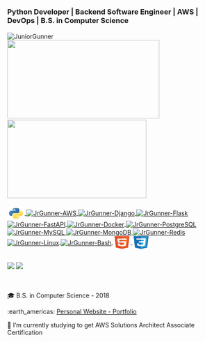### Python Developer | Backend Software Engineer | AWS | DevOps | B.S. in Computer Science
<div>
   <img align="center" src="https://github.com/JuniorGunner/JuniorGunner/assets/12654382/99695c8b-529a-4a3d-b95b-9ea0000b6ef0"alt="JuniorGunner"/> 
</div>
<div>
  <a href="https://github.com/JuniorGunner">
  <img height="180em" width="350" src="https://github-readme-stats-sigma-five.vercel.app/api?username=JuniorGunner&show_icons=true&theme=tokyonight&include_all_commits=true&count_private=true"/>
  <img height="180em" width="320" src="https://github-readme-stats-sigma-five.vercel.app/api/top-langs/?username=JuniorGunner&layout=compact&langs_count=8&theme=tokyonight&hide_progress=true&hide=javascript"/>
</div>

<!--<div>
  <img height="180em" src="https://github-readme-stats.vercel.app/api/top-langs/?username=JuniorGunner&layout=compact&langs_count=8&theme=dark"/>
  <img height="180em" src="https://github-readme-stats.vercel.app/api?username=JuniorGunner&show_icons=true&locale=en&bg_color=0d1117&text_color=ffffff&repo=convoychat"alt="JuniorGunner"/></p>
  <img align="center" src="https://github-readme-streak-stats.herokuapp.com/?user=JuniorGunner&theme=dark&background=0d1117&date_format=M%20j%5B%2C%20Y%5D"alt="JuniorGunner"/>
</div>

<div style="display: inline_block"><br>
  <img align="center" alt="JuniorGunner" height="30" width="40" src="https://raw.githubusercontent.com/devicons/devicon/master/icons/python/python-original.svg">
</div>-->

<div style="display: inline_block"><br>
  <!--<img align="center" alt="Rafa-Js" height="30" width="40" src="https://raw.githubusercontent.com/devicons/devicon/master/icons/javascript/javascript-plain.svg">
  <img align="center" alt="Rafa-Ts" height="30" width="40" src="https://raw.githubusercontent.com/devicons/devicon/master/icons/typescript/typescript-plain.svg">
  <img align="center" alt="Rafa-React" height="30" width="40" src="https://raw.githubusercontent.com/devicons/devicon/master/icons/react/react-original.svg">-->
  <img align="center" alt="JrGunner-Python" height="30" width="40" src="https://raw.githubusercontent.com/devicons/devicon/master/icons/python/python-original.svg">
  <img align="center" alt="JrGunner-AWS" height="30" width="40" src="https://upload.wikimedia.org/wikipedia/commons/5/5c/AWS_Simple_Icons_AWS_Cloud.svg">
  
  <img align="center" alt="JrGunner-Django" height="30" width="40" src="https://cdn.icon-icons.com/icons2/2415/PNG/512/django_original_logo_icon_146559.png">
  <img align="center" alt="JrGunner-Flask" height="30" width="40" src="https://cdn.worldvectorlogo.com/logos/flask.svg">
  <img align="center" alt="JrGunner-FastAPI" height="30" width="40" src="https://cdn.worldvectorlogo.com/logos/fastapi.svg">
  <img align="center" alt="JrGunner-Docker" height="30" width="40" src="https://www.svgrepo.com/show/331370/docker.svg">
  <img align="center" alt="JrGunner-PostgreSQL" height="30" width="40" src="https://upload.wikimedia.org/wikipedia/commons/thumb/2/29/Postgresql_elephant.svg/993px-Postgresql_elephant.svg.png">
  <img align="center" alt="JrGunner-MySQL" height="30" width="40" src="https://upload.wikimedia.org/wikipedia/commons/thumb/0/0e/Antu_mysql-workbench.svg/1200px-Antu_mysql-workbench.svg.png">
  <img align="center" alt="JrGunner-MongoDB" height="30" width="40" src="https://www.svgrepo.com/show/331488/mongodb.svg">
  <img align="center" alt="JrGunner-Redis" height="30" width="40" src="https://www.svgrepo.com/show/303460/redis-logo.svg">
  
  <img align="center" alt="JrGunner-Linux" height="30" width="40" src="https://upload.wikimedia.org/wikipedia/commons/b/b5/Former_Ubuntu_logo.svg">
  <img align="center" alt="JrGunner-Bash" height="30" width="40" src="https://upload.wikimedia.org/wikipedia/commons/4/4b/Bash_Logo_Colored.svg">
  <img align="center" alt="JrGunner-HTML" height="30" width="40" src="https://raw.githubusercontent.com/devicons/devicon/master/icons/html5/html5-original.svg">
  <img align="center" alt="JrGunner-CSS" height="30" width="40" src="https://raw.githubusercontent.com/devicons/devicon/master/icons/css3/css3-original.svg">
  <!--<img align="center" alt="Rafa-Csharp" height="30" width="40" src="https://raw.githubusercontent.com/devicons/devicon/master/icons/csharp/csharp-original.svg">
  <img align="right" alt="Rafa-pic" height="150" style="border-radius:50px;" src="https://media.discordapp.net/attachments/639956127056134178/890373478988013628/Publicacoes_Instagram_1_1.png?width=676&height=676">-->
</div>
  
  ##
 
<div> 
  <!--<a href="https://www.youtube.com/channel/UC_-uuuZbY0AAt9CViNzvc-Q" target="_blank"><img src="https://img.shields.io/badge/YouTube-FF0000?style=for-the-badge&logo=youtube&logoColor=white" target="_blank"></a>
  <a href="https://instagram.com/rafaballerini" target="_blank"><img src="https://img.shields.io/badge/-Instagram-%23E4405F?style=for-the-badge&logo=instagram&logoColor=white" target="_blank"></a>
 	<a href="https://www.twitch.tv/rafaballerinii" target="_blank"><img src="https://img.shields.io/badge/Twitch-9146FF?style=for-the-badge&logo=twitch&logoColor=white" target="_blank"></a>
 <a href="https://discord.gg/wagxzStdcR" target="_blank"><img src="https://img.shields.io/badge/Discord-7289DA?style=for-the-badge&logo=discord&logoColor=white" target="_blank"></a>-->
  <a href = "mailto:csf.junior90@gmail.com"><img src="https://img.shields.io/badge/-Gmail-%23333?style=for-the-badge&logo=gmail&logoColor=white" target="_blank"></a>
  <a href="https://www.linkedin.com/in/csfjunior90/" target="_blank"><img src="https://img.shields.io/badge/-LinkedIn-%230077B5?style=for-the-badge&logo=linkedin&logoColor=white" target="_blank"></a>  
</div>
  
  <br>
  <br>
  <p>🎓 B.S. in Computer Science - 2018</p>
  <p>:earth_americas: <a href="https://juniorgunner.github.io/">Personal Website - Portfolio</a></p>
  <p>🌱 I’m currently studying to get AWS Solutions Architect Associate Certification</p>
  
  <!--

Here are some ideas to get you started:

- 🔭 I’m currently working on ...
- 🌱 I’m currently learning ...
- 👯 I’m looking to collaborate on ...
- 🤔 I’m looking for help with ...
- 💬 Ask me about ...
- 📫 How to reach me: ...
- 😄 Pronouns: ...
- ⚡ Fun fact: ...
-->
